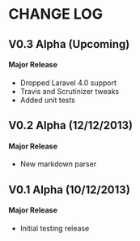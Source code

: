CHANGE LOG
==========


## V0.3 Alpha (Upcoming)
#### Major Release

* Dropped Laravel 4.0 support
* Travis and Scrutinizer tweaks
* Added unit tests


## V0.2 Alpha (12/12/2013)
#### Major Release

* New markdown parser


## V0.1 Alpha (10/12/2013)
#### Major Release

* Initial testing release
